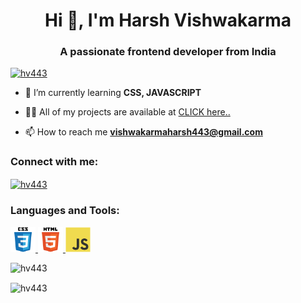 <h1 align="center">Hi 👋, I'm Harsh Vishwakarma</h1>
<h3 align="center">A passionate frontend developer from India</h3>

<p align="left"> <a href="https://twitter.com/hv443" target="blank"><img src="https://img.shields.io/twitter/follow/hv443?logo=twitter&style=for-the-badge" alt="hv443" /></a> </p>

- 🌱 I’m currently learning **CSS, JAVASCRIPT**

- 👨‍💻 All of my projects are available at <a href= "https://app.netlify.com/teams/hv443/overview">CLICK here.. </a>

- 📫 How to reach me **vishwakarmaharsh443@gmail.com**

<h3 align="left">Connect with me:</h3>
<p align="left">
<a href="https://twitter.com/hv443" target="blank"><img align="center" src="https://raw.githubusercontent.com/rahuldkjain/github-profile-readme-generator/master/src/images/icons/Social/twitter.svg" alt="hv443" height="30" width="40" /></a>
</p>

<h3 align="left">Languages and Tools:</h3>
<p align="left"> <a href="https://www.w3schools.com/css/" target="_blank" rel="noreferrer"> <img src="https://raw.githubusercontent.com/devicons/devicon/master/icons/css3/css3-original-wordmark.svg" alt="css3" width="40" height="40"/> </a> <a href="https://www.w3.org/html/" target="_blank" rel="noreferrer"> <img src="https://raw.githubusercontent.com/devicons/devicon/master/icons/html5/html5-original-wordmark.svg" alt="html5" width="40" height="40"/> </a> <a href="https://developer.mozilla.org/en-US/docs/Web/JavaScript" target="_blank" rel="noreferrer"> <img src="https://raw.githubusercontent.com/devicons/devicon/master/icons/javascript/javascript-original.svg" alt="javascript" width="40" height="40"/> </a> </p>

<p><img align="left" src="https://github-readme-stats.vercel.app/api/top-langs?username=hv443&show_icons=true&locale=en&layout=compact" alt="hv443" /></p></br>



<p><img align="center" src="https://github-readme-streak-stats.herokuapp.com/?user=hv443&" alt="hv443" /></p>

